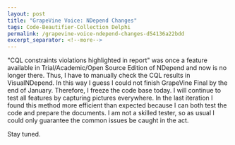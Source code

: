 ```yaml
---
layout: post
title: "GrapeVine Voice: NDepend Changes"
tags: Code-Beautifier-Collection Delphi
permalink: /grapevine-voice-ndepend-changes-d54136a22bdd
excerpt_separator: <!--more-->
---
```

"CQL constraints violations highlighted in report" was once a feature available in Trial/Academic/Open Source Edition of NDepend and now is no longer there. Thus, I have to manually check the CQL results in VisualNDepend. In this way I guess I could not finish GrapeVine Final by the end of January. Therefore, I freeze the code base today. I will continue to test all features by capturing pictures everywhere. In the last iteration I found this method more efficient than expected because I can both test the code and prepare the documents. I am not a skilled tester, so as usual I could only guarantee the common issues be caught in the act.

Stay tuned.
<!--more-->
